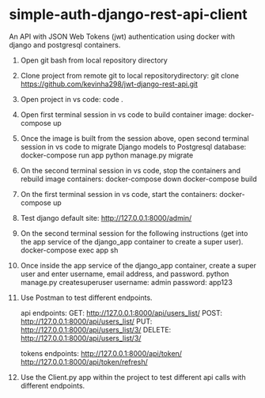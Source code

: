 # simple-auth-django-rest-api-client
An API with  JSON Web Tokens (jwt) authentication using docker with django and postgresql containers.

1) Open git bash from local repository directory

2) Clone project from remote git to local repositorydirectory:
git clone https://github.com/kevinha298/jwt-django-rest-api.git

3) Open project in vs code:
code .

4) Open first terminal session in vs code to build container image:
docker-compose up

5) Once the image is built from the session above, open second terminal session in vs code to migrate Django models to Postgresql database:
docker-compose run app python manage.py migrate

6) On the second terminal session in vs code, stop the containers and rebuild image containers:
docker-compose down
docker-compose build

7) On the first terminal session in vs code, start the containers:
docker-compose up

8) Test django default site:
http://127.0.0.1:8000/admin/

9) On the second terminal session for the following instructions (get into the app service of the django_app container to create a super user).
docker-compose exec app sh

10) Once inside the app service of the django_app container, create a super user and enter username, email address, and password.
python manage.py createsuperuser
username: admin
password: app123


11) Use Postman to test different endpoints.

    api endpoints:
    GET: http://127.0.0.1:8000/api/users_list/
    POST: http://127.0.0.1:8000/api/users_list/
    PUT: http://127.0.0.1:8000/api/users_list/3/
    DELETE: http://127.0.0.1:8000/api/users_list/3/

    tokens endpoints:
    http://127.0.0.1:8000/api/token/
    http://127.0.0.1:8000/api/token/refresh/


12) Use the Client.py app within the project to test different api calls with different endpoints.



